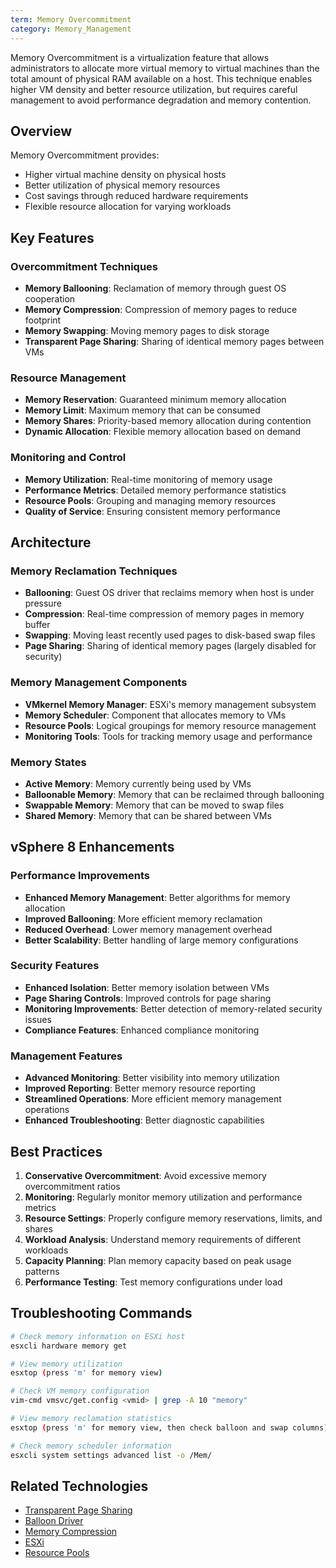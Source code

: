 ```yaml
---
term: Memory Overcommitment
category: Memory_Management
---
```


Memory Overcommitment is a virtualization feature that allows administrators to allocate more virtual memory to virtual machines than the total amount of physical RAM available on a host. This technique enables higher VM density and better resource utilization, but requires careful management to avoid performance degradation and memory contention.

## Overview

Memory Overcommitment provides:
- Higher virtual machine density on physical hosts
- Better utilization of physical memory resources
- Cost savings through reduced hardware requirements
- Flexible resource allocation for varying workloads

## Key Features

### Overcommitment Techniques
- **Memory Ballooning**: Reclamation of memory through guest OS cooperation
- **Memory Compression**: Compression of memory pages to reduce footprint
- **Memory Swapping**: Moving memory pages to disk storage
- **Transparent Page Sharing**: Sharing of identical memory pages between VMs

### Resource Management
- **Memory Reservation**: Guaranteed minimum memory allocation
- **Memory Limit**: Maximum memory that can be consumed
- **Memory Shares**: Priority-based memory allocation during contention
- **Dynamic Allocation**: Flexible memory allocation based on demand

### Monitoring and Control
- **Memory Utilization**: Real-time monitoring of memory usage
- **Performance Metrics**: Detailed memory performance statistics
- **Resource Pools**: Grouping and managing memory resources
- **Quality of Service**: Ensuring consistent memory performance

## Architecture

### Memory Reclamation Techniques
- **Ballooning**: Guest OS driver that reclaims memory when host is under pressure
- **Compression**: Real-time compression of memory pages in memory buffer
- **Swapping**: Moving least recently used pages to disk-based swap files
- **Page Sharing**: Sharing of identical memory pages (largely disabled for security)

### Memory Management Components
- **VMkernel Memory Manager**: ESXi's memory management subsystem
- **Memory Scheduler**: Component that allocates memory to VMs
- **Resource Pools**: Logical groupings for memory resource management
- **Monitoring Tools**: Tools for tracking memory usage and performance

### Memory States
- **Active Memory**: Memory currently being used by VMs
- **Balloonable Memory**: Memory that can be reclaimed through ballooning
- **Swappable Memory**: Memory that can be moved to swap files
- **Shared Memory**: Memory that can be shared between VMs

## vSphere 8 Enhancements

### Performance Improvements
- **Enhanced Memory Management**: Better algorithms for memory allocation
- **Improved Ballooning**: More efficient memory reclamation
- **Reduced Overhead**: Lower memory management overhead
- **Better Scalability**: Better handling of large memory configurations

### Security Features
- **Enhanced Isolation**: Better memory isolation between VMs
- **Page Sharing Controls**: Improved controls for page sharing
- **Monitoring Improvements**: Better detection of memory-related security issues
- **Compliance Features**: Enhanced compliance monitoring

### Management Features
- **Advanced Monitoring**: Better visibility into memory utilization
- **Improved Reporting**: Better memory resource reporting
- **Streamlined Operations**: More efficient memory management operations
- **Enhanced Troubleshooting**: Better diagnostic capabilities

## Best Practices

1. **Conservative Overcommitment**: Avoid excessive memory overcommitment ratios
2. **Monitoring**: Regularly monitor memory utilization and performance metrics
3. **Resource Settings**: Properly configure memory reservations, limits, and shares
4. **Workload Analysis**: Understand memory requirements of different workloads
5. **Capacity Planning**: Plan memory capacity based on peak usage patterns
6. **Performance Testing**: Test memory configurations under load

## Troubleshooting Commands

```bash
# Check memory information on ESXi host
esxcli hardware memory get

# View memory utilization
esxtop (press 'm' for memory view)

# Check VM memory configuration
vim-cmd vmsvc/get.config <vmid> | grep -A 10 "memory"

# View memory reclamation statistics
esxtop (press 'm' for memory view, then check balloon and swap columns)

# Check memory scheduler information
esxcli system settings advanced list -o /Mem/
```

## Related Technologies

- [Transparent Page Sharing](/glossary/term/transparent-page-sharing.md)
- [Balloon Driver](/glossary/term/balloon-driver.md)
- [Memory Compression](/glossary/term/memory-compression.md)
- [ESXi](/glossary/term/esxi.md)
- [Resource Pools](/glossary/term/resource-pool.md)